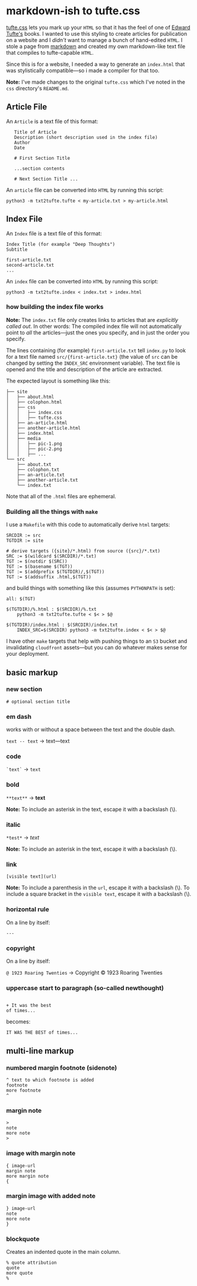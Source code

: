 # markdown-ish to tufte.css

[tufte.css](https://edwardtufte.github.io/tufte-css/) lets you mark up your `HTML` so that it has
the feel of one of [Edward Tufte's](https://en.wikipedia.org/wiki/Edward_Tufte)
books. I wanted to use this styling to create articles for publication
on a website and I *didn't* want to manage a bunch of hand-edited `HTML`.
I stole a page from [markdown](https://www.markdownguide.org/) and created
my own markdown-like text file that compiles to tufte-capable `HTML`.

Since this is for a website, I needed a way to generate an `index.html`
that was stylistically compatible&mdash;so i made a compiler for that too.

**Note:** I've made changes to the original `tufte.css` which I've
noted in the `css` directory's `README.md`.

## Article File

An `Article` is a text file of this format:

```
   Title of Article
   Description (short description used in the index file)
   Author
   Date

   # First Section Title

   ...section contents

   # Next Section Title ...
```

An `article` file can be converted into `HTML` by running this script:

`python3 -m txt2tufte.tufte < my-article.txt > my-article.html`

## Index File

An `Index` file is a text file of this format:

```
Index Title (for example "Deep Thoughts")
Subtitle

first-article.txt
second-article.txt
...
```

An `index` file can be converted into `HTML` by running this script:

`python3 -m txt2tufte.index < index.txt > index.html`

### how building the index file works

**Note:** The `index.txt` file only creates links to articles that
are *explicitly called out*. In other words: The compiled index
file will not automatically point to *all* the articles&mdash;just the
ones you specify, and in just the order you specify.

The lines containing (for example) `first-article.txt`
tell `index.py` to look for a text file
named `src/{first-article.txt}` (the value of `src` can be changed by
setting the `INDEX_SRC` environment variable).
The text file is opened and the title and description
of the article
are extracted.

The expected layout is something like this:

```
├── site
│   ├── about.html
│   ├── colophon.html
│   ├── css
│   │   ├── index.css
│   │   ├── tufte.css
│   ├── an-article.html
│   ├── another-article.html
│   ├── index.html
│   ├── media
│   │   ├── pic-1.png
│   │   ├── pic-2.png
│   │   ├── ...
└── src
    ├── about.txt
    ├── colophon.txt
    ├── an-article.txt
    ├── another-article.txt
    └── index.txt
```

Note that all of the `.html` files are ephemeral.

### Building all the things with `make`

I use a `Makefile` with this code to automatically derive `html` targets:

```
SRCDIR := src
TGTDIR := site

# derive targets ({site}/*.html) from source ({src}/*.txt)
SRC := $(wildcard $(SRCDIR)/*.txt)
TGT := $(notdir $(SRC))
TGT := $(basename $(TGT))
TGT := $(addprefix $(TGTDIR)/,$(TGT))
TGT := $(addsuffix .html,$(TGT))
```

and build things with something like this (assumes `PYTHONPATH` is set):

```
all: $(TGT)

$(TGTDIR)/%.html : $(SRCDIR)/%.txt
	python3 -m txt2tufte.tufte < $< > $@

$(TGTDIR)/index.html : $(SRCDIR)/index.txt
	INDEX_SRC=$(SRCDIR) python3 -m txt2tufte.index < $< > $@
```

I have other `make` targets that help with pushing things
to an `S3` bucket and invalidating `cloudfront` assets&mdash;but
you can do whatever makes sense for your deployment.

## basic markup

### new section

`# optional section title`

### em dash
works with or without a space between the text and the double dash.

`text -- text` &rarr; text&mdash;text

### code

`` `text` `` &rarr; `text`

### bold
`**text**` &rarr; **text**

**Note:** To include an asterisk in the text, escape it with a backslash (\\).

### italic
`*test*` &rarr; *text*

**Note:** To include an asterisk in the text, escape it with a backslash (\\).

### link
`[visible text](url)`

**Note:** To include a parenthesis in the `url`, escape it with a backslash (\\).
To include a square bracket in the `visible text`, escape it with a backslash (\\).

### horizontal rule
On a line by itself:

`---`

### copyright
On a line by itself:

`@ 1923 Roaring Twenties` &rarr; Copyright &copy; 1923 Roaring Twenties


### uppercase start to paragraph (so-called newthought)
```

+ It was the best
of times...
```

becomes:

`IT WAS THE BEST of times...`

## multi-line markup

### numbered margin footnote (sidenote)

```
^ text to which footnote is added
footnote
more footnote
^
```

### margin note
```
>
note
more note
>
```

### image with margin note
```
{ image-url
margin note
more margin note
{
```

### margin image with added note
```
} image-url
note
more note
}
```

### blockquote
Creates an indented quote in the main column.

```
% quote attribution
quote
more quote
%
```
